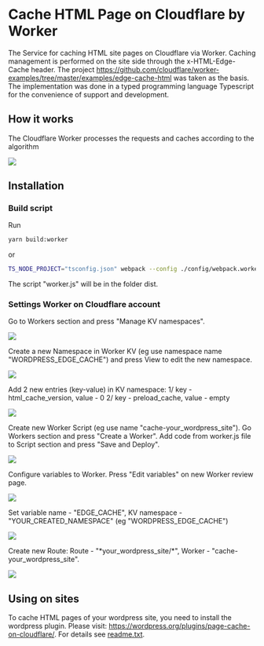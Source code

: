 # Cache HTML Page on Cloudflare by Worker

The Service for caching HTML site pages on Cloudflare via Worker. Caching management is performed on the site side through the x-HTML-Edge-Cache header. The project https://github.com/cloudflare/worker-examples/tree/master/examples/edge-cache-html was taken as the basis. The implementation was done in a typed programming language Typescript for the convenience of support and development.

## How it works

The Cloudflare Worker processes the requests and caches according to the algorithm

![](images/cf-cache-diagram-min.png)

## Installation

### Build script

Run

```sh
yarn build:worker
```

or

```sh
TS_NODE_PROJECT="tsconfig.json" webpack --config ./config/webpack.worker.ts
```

The script "worker.js" will be in the folder dist.

### Settings Worker on Cloudflare account

Go to Workers section and press "Manage KV namespaces".

![](images/cf-workers-list-page-min.png)

Create a new Namespace in Worker KV (eg use namespace name "WORDPRESS_EDGE_CACHE") and press View to edit the new namespace.

![](images/cf-manage-kv-namespaces-page-kv-section-min.png)

Add 2 new entries (key-value) in KV namespace:
1/ key - html_cache_version, value - 0
2/ key - preload_cache, value - empty

![](images/cf-manage-kv-namespaces-page-kv-section-namespace-review-min.png)

Create new Worker Script (eg use name "cache-your_wordpress_site"). Go Workers section and press "Create a Worker". Add code from worker.js file to Script section and press "Save and Deploy".

![](images/cf-manage-kv-namespaces-page-workers-section-min.png)

Configure variables to Worker. Press "Edit variables" on new Worker review page.

![](images/cf-manage-kv-namespaces-page-worker-review-min.png)

Set variable name - "EDGE_CACHE", KV namespace - "YOUR_CREATED_NAMESPACE" (eg "WORDPRESS_EDGE_CACHE")

![](images/cf-manage-kv-namespaces-page-worker-review-edit-variables-min.png)

Create new Route: Route - "\*your_wordpress_site/\*", Worker - "cache-your_wordpress_site".

![](images/cf-workers-add-route-page-min.png)

## Using on sites

To cache HTML pages of your wordpress site, you need to install the wordpress plugin. Please visit: https://wordpress.org/plugins/page-cache-on-cloudflare/. For details see [readme.txt](page-cache-on-cloudflare-wp-plugin/readme.txt).
